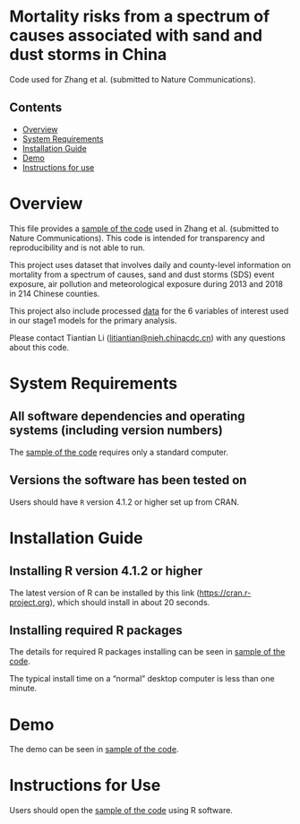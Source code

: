 # Mortality risks from a spectrum of causes associated with sand and dust storms in China

Code used for Zhang et al. (submitted to Nature Communications).

## Contents

- [Overview](#overview)
- [System Requirements](#system-requirements)
- [Installation Guide](#installation-guide)
- [Demo](#demo)
- [Instructions for use](#instructions-for-use)

# Overview

This file provides a [sample of the code](code/model.R) used in Zhang et al. (submitted to Nature Communications). This code is intended for transparency and reproducibility and is not able to run.

This project uses dataset that involves daily and county-level information on mortality from a spectrum of causes, sand and dust storms (SDS) event exposure, air pollution and meteorological exposure during 2013 and 2018 in 214 Chinese counties.

This project also include processed [data](data/data1.csv) for the 6 variables of interest used in our stage1 models for the primary analysis.

Please contact Tiantian Li (litiantian@nieh.chinacdc.cn) with any questions about this code.

# System Requirements

## All software dependencies and operating systems (including version numbers)

The [sample of the code](code/model.R) requires only a standard computer. 

## Versions the software has been tested on

Users should have `R` version 4.1.2 or higher set up from CRAN.

# Installation Guide

## Installing R version 4.1.2 or higher

The latest version of R can be installed by this link (https://cran.r-project.org), which should install in about 20 seconds.

## Installing required R packages

The details for required R packages installing can be seen in [sample of the code](code/model.R).

The typical install time on a “normal” desktop computer is less than one minute.

# Demo

The demo can be seen in [sample of the code](code/model.R).

# Instructions for Use

Users should open the [sample of the code](code/model.R) using R software.


